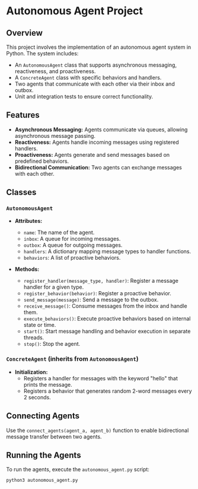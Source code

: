 # Autonomous Agent Project

## Overview

This project involves the implementation of an autonomous agent system in Python. The system includes:

- An `AutonomousAgent` class that supports asynchronous messaging, reactiveness, and proactiveness.
- A `ConcreteAgent` class with specific behaviors and handlers.
- Two agents that communicate with each other via their inbox and outbox.
- Unit and integration tests to ensure correct functionality.

## Features

- **Asynchronous Messaging:** Agents communicate via queues, allowing asynchronous message passing.
- **Reactiveness:** Agents handle incoming messages using registered handlers.
- **Proactiveness:** Agents generate and send messages based on predefined behaviors.
- **Bidirectional Communication:** Two agents can exchange messages with each other.

## Classes

### `AutonomousAgent`

- **Attributes:**
  - `name`: The name of the agent.
  - `inbox`: A queue for incoming messages.
  - `outbox`: A queue for outgoing messages.
  - `handlers`: A dictionary mapping message types to handler functions.
  - `behaviors`: A list of proactive behaviors.

- **Methods:**
  - `register_handler(message_type, handler)`: Register a message handler for a given type.
  - `register_behavior(behavior)`: Register a proactive behavior.
  - `send_message(message)`: Send a message to the outbox.
  - `receive_message()`: Consume messages from the inbox and handle them.
  - `execute_behaviors()`: Execute proactive behaviors based on internal state or time.
  - `start()`: Start message handling and behavior execution in separate threads.
  - `stop()`: Stop the agent.

### `ConcreteAgent` (inherits from `AutonomousAgent`)

- **Initialization:**
  - Registers a handler for messages with the keyword "hello" that prints the message.
  - Registers a behavior that generates random 2-word messages every 2 seconds.

## Connecting Agents

Use the `connect_agents(agent_a, agent_b)` function to enable bidirectional message transfer between two agents.

## Running the Agents

To run the agents, execute the `autonomous_agent.py` script:

```bash
python3 autonomous_agent.py
